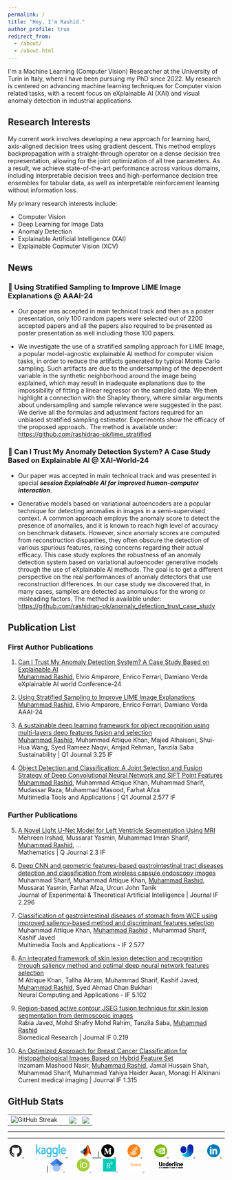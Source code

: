 ```yaml
---
permalink: /
title: "Hey, I'm Rashid."
author_profile: true
redirect_from: 
  - /about/
  - /about.html
---
```


I'm a  Machine Learning (Computer Vision) Researcher at the University of Turin in Italy, where I have been pursuing my PhD since 2022. My research is centered on advancing machine learning techniques for Computer vision related tasks, with a recent focus on eXplainable AI (XAI) and visual anomaly detection in industrial applications.

## Research Interests
My current work involves developing a new approach for learning hard, axis-aligned decision trees using gradient descent. This method employs backpropagation with a straight-through operator on a dense decision tree representation, allowing for the joint optimization of all tree parameters. As a result, we achieve state-of-the-art performance across various domains, including interpretable decision trees and high-performance decision tree ensembles for tabular data, as well as interpretable reinforcement learning without information loss.

My primary research interests include:
* Computer Vision
* Deep Learning for Image Data
* Anomaly Detection
* Explainable Artificial Intelligence (XAI)
* Explainable Copmuter Vision (XCV)

## News
### 🤖 Using Stratified Sampling to Improve LIME Image Explanations @ AAAI-24 
* Our paper was accepted in main technical track and then as a poster presentation, only 100 random papers were selected out of 2200 accepted papers and all the papers also required to be presented as poster presentation as well including those 100 papers.

* We investigate the use of a stratified sampling approach for LIME Image, a popular model-agnostic explainable AI method for computer vision tasks, in order to reduce the artifacts generated by typical Monte Carlo sampling. Such artifacts are due to the undersampling of the dependent variable in the synthetic neighborhood around the image being explained, which may result in inadequate explanations due to the impossibility of fitting a linear regressor on the sampled data. We then highlight a connection with the Shapley theory, where similar arguments about undersampling and sample relevance were suggested in the past. We derive all the formulas and adjustment factors required for an unbiased stratified sampling estimator. Experiments show the efficacy of the proposed approach.. The method is available under: https://github.com/rashidrao-pk/lime_stratified

### 🤖 Can I Trust My Anomaly Detection System? A Case Study Based on Explainable AI @ XAI-World-24 
* Our paper was accepted in main technical track and was presented in special _**session Explainable AI for improved human-computer interaction**_.

* Generative models based on variational autoencoders are a popular technique for detecting anomalies in images in a semi-supervised context. A common approach employs the anomaly score to detect the presence of anomalies, and it is known to reach high level of accuracy on benchmark datasets. However, since anomaly scores are computed from reconstruction disparities, they often obscure the detection of various spurious features, raising concerns regarding their actual efficacy. 
This case study explores the robustness of an anomaly detection system based on variational autoencoder generative models through the use of eXplainable AI methods. The goal is to get a different perspective on the real performances of anomaly detectors that use reconstruction differences. In our case study we discovered that, in many cases, samples are detected as anomalous for the wrong or misleading factors. The method is available under: https://github.com/rashidrao-pk/anomaly_detection_trust_case_study


## Publication List
### First Author Publications
1. [Can I Trust My Anomaly Detection System? A Case Study Based on Explainable AI](https://link.springer.com/chapter/10.1007/978-3-031-63803-9_13)<br />
<u>Muhammad Rashid</u>, Elvio Amparore, Enrico Ferrari, Damiano Verda<br />
eXplainable AI world Conference-24 <b></b>

2. [Using Stratified Sampling to Improve LIME Image Explanations](https://ojs.aaai.org/index.php/AAAI/article/view/29397)<br />
<u>Muhammad Rashid</u>, Elvio Amparore, Enrico Ferrari, Damiano Verda<br />
AAAI-24 <b></b>

3. [A sustainable deep learning framework for object recognition using multi-layers deep features fusion and selection](https://www.mdpi.com/2071-1050/12/12/5037)<br />
<u>Muhammad Rashid</u>, Muhammad Attique Khan, Majed Alhaisoni, Shui-Hua Wang, Syed
Rameez Naqvi, Amjad Rehman, Tanzila Saba<br />
Sustainability | Q1 Journal 3.25 IF<b></b>

4. [Object Detection and Classification: A Joint Selection and Fusion Strategy of Deep Convolutional Neural Network and SIFT Point Features](https://link.springer.com/article/10.1007/s11042-018-7031-0)<br />
<u>Muhammad Rashid</u>, Muhammad Attique Khan, Muhammad Sharif, Mudassar Raza,
Muhammad Masood, Farhat Afza<br />
Multimedia Tools and Applications | Q1 Journal 2.577 IF <b></b>


### Further Publications
5.  [A Novel Light U-Net Model for Left Ventricle Segmentation Using MRI](https://www.mdpi.com/2227-7390/11/14/3245)<br />
Mehreen Irshad, Mussarat Yasmin, Muhammad Imran Sharif, <u>Muhammad Rashid</u>, ...<br />
Mathematics | Q Journal 2.3 IF
6.   [Deep CNN and geometric features-based gastrointestinal tract diseases detection and classification from wireless capsule endoscopy images](https://www.tandfonline.com/doi/abs/10.1080/0952813X.2019.1572657)<br />
Muhammad Sharif, Muhammad Attique Khan, <u>Muhammad Rashid</u>, Mussarat Yasmin,
Farhat Afza, Urcun John Tanik<br />
Journal of Experimental & Theoretical Artificial Intelligence | Journal IF 2.296

7.  [Classification of gastrointestinal diseases of stomach from WCE using improved saliency-based method and discriminant features selection](https://link.springer.com/article/10.1007/s11042-019-07875-9)<br />
    Muhammad Attique Khan, <u>Muhammad Rashid</u> , Muhammad Sharif, Kashif Javed<br />
    Multimedia Tools and Applications - IF 2.577
8.  [An integrated framework of skin lesion detection and recognition through saliency method and optimal deep neural network features selection](https://link.springer.com/article/10.1007/s00521-019-04514-0)<br />
    M Attique Khan, Tallha Akram, Muhammad Sharif, Kashif Javed, <u>Muhammad Rashid</u>,
Syed Ahmad Chan Bukhari<br />
    Neural Computing and Applications - IF 5.102
9.  [Region-based active contour JSEG fusion technique for skin lesion segmentation from dermoscopic images](https://1stdirectory.co.uk/_assets/files_comp/ad6f229c-84db-4857-a481-2f6e9377461d.pdf)<br />
    Rabia Javed, Mohd Shafry Mohd Rahim, Tanzila Saba, <u>Muhammad Rashid</u><br />
    Biomedical Research | Journal IF 0.219 
10.  [An Optimized Approach for Breast Cancer Classification for Histopathological Images Based on Hybrid Feature Set](https://www.ingentaconnect.com/content/ben/cmir/2021/00000017/00000001/art00016)<br />
  Inzamam Mashood Nasir, <u>Muhammad Rashid</u>, Jamal Hussain Shah, Muhammad Sharif,
Muhammad Yahiya Haider Awan, Monagi H Alkinani<br />
  Current medical imaging | Journal IF 1.315


## GitHub Stats

<table> 
<td>
<img height="200" src="https://camo.githubusercontent.com/63fc5a25819ba887c971051e0db888cf94c2ca2160795b03fe60bb0e61e03269/68747470733a2f2f73747265616b2d73746174732e64656d6f6c61622e636f6d3f757365723d72617368696472616f2d706b" alt="GitHub Streak" data-canonical-src="https://streak-stats.demolab.com?user=rashidrao-pk" style="max-width: 100%;">

</td>
<td>

</td>
<td>
<img height="200" align="center" src="https://camo.githubusercontent.com/4864a2623a76d071f36a4cfb1cd57bade85483712379324efbfccf308646cdb1/68747470733a2f2f6769746875622d726561646d652d73746174732e76657263656c2e6170702f6170693f757365726e616d653d72617368696472616f2d706b2672616e6b5f69636f6e3d70657263656e74696c65" data-canonical-src="https://github-readme-stats.vercel.app/api?username=rashidrao-pk&amp;rank_icon=percentile" style="max-width: 100%;">
</td>
<td> 
<img height="200" align="center" src="https://camo.githubusercontent.com/9179fb548bc678f6d5bbd49c3917b2111330d117a13fd40e223a1170e502ee6b/68747470733a2f2f6769746875622d726561646d652d73746174732e76657263656c2e6170702f6170692f746f702d6c616e67733f757365726e616d653d72617368696472616f2d706b266c61796f75743d636f6d70616374266c616e67735f636f756e743d3826636172645f77696474683d333230" data-canonical-src="https://github-readme-stats.vercel.app/api/top-langs?username=rashidrao-pk&amp;layout=compact&amp;langs_count=8&amp;card_width=320" style="max-width: 100%;">
</td>
</table>


---

<hr>
<p align="center">
    <a href="https://github.com/rashidrao-pk" target="_blank">
        <img src="../files/assets/github.png" alt="github" width="30" height="30"/>
    </a>
    &nbsp;&nbsp;&nbsp;&nbsp;&nbsp;&nbsp;
    <a href="https://www.kaggle.com/rashidrao" target="_blank">
        <img src="../files/assets/kaggle.png" alt="kaggle" width="70" height="30"/>
    </a>
    &nbsp;&nbsp;&nbsp;&nbsp;&nbsp;&nbsp;
    <a href="https://www.mathworks.com/matlabcentral/profile/authors/14907465" target="_blank">
        <img src="../files/assets/mathworks.gif" alt="Mathworks" width="30" height="30"/>
    &nbsp; | 
    <a href="https://medium.com/@muhammad-rashid" target="_blank">
        <img src="../files/assets/medium.png" alt="Medium" width="30" height="30"/>
    </a>
    &nbsp;&nbsp;&nbsp;&nbsp;&nbsp;&nbsp;
    <a href="https://stackoverflow.com/users/3309075/rashid-rao" target="_blank">
        <img src="../files/assets/stackoverflow.png" alt="StackOverflow" width="30" height="30"/>
    </a>
    &nbsp;&nbsp;&nbsp;&nbsp;&nbsp;&nbsp;
    <a href="https://forums.developer.nvidia.com/u/rashid-rao/summary" target="_blank">
        <img src="../files/assets/nvidia.png" alt="Nvidia Developer" width="30" height="30"/>
    </a>
    &nbsp;&nbsp;&nbsp;&nbsp;&nbsp;&nbsp;
    <a href="https://community.ultralytics.com/u/mrashid/summary" target="_blank">
        <img src="../files/assets/ultralytics.png" alt="linkedin" width="30" height="30"/>
    </a>
    &nbsp;&nbsp;&nbsp;&nbsp;&nbsp;&nbsp;
    <a href="https://www.linkedin.com/in/rashid-rao-cuipakistan/" target="_blank">
        <img src="../files/assets/linkedin.png" alt="linkedin" width="30" height="30"/>
    </a>
    &nbsp; |
    <a href="https://scholar.google.com/citations?user=r3hkNdoAAAAJ" target="_blank">
        <img src="../files/assets/google scholar.png" alt="Google Scholar" width="30" height="30"/>
    </a>
    &nbsp;&nbsp;&nbsp;&nbsp;&nbsp;&nbsp;
    <a href="https://orcid.org/0000-0002-2557-6845" target="_blank">
        <img src="../files/assets/orcid.png" alt="Google Scholar" width="30" height="30"/>
    </a>
    &nbsp;&nbsp;&nbsp;&nbsp;&nbsp;&nbsp;
    <a href="https://www.researchgate.net/profile/Muhammad-Rashid-65" target="_blank">
        <img src="../files/assets/researchgate.png" alt="Google Scholar" width="30" height="30"/>
    </a>
    &nbsp;&nbsp;&nbsp;&nbsp;&nbsp;&nbsp;
    <a href="https://www.scopus.com/authid/detail.uri?authorId=57417085200" target="_blank">
        <img src="../files/assets/scopus.png" alt="Google Scholar" width="30" height="30"/>
    </a>
    &nbsp;&nbsp;&nbsp;&nbsp;&nbsp;&nbsp;
    <a href="https://underline.io/speakers/254136-muhammad-rashid" target="_blank">
        <img src="../files/assets/underline.png" alt="Google Scholar" width="70" height="30"/>
    </a>
</p>
